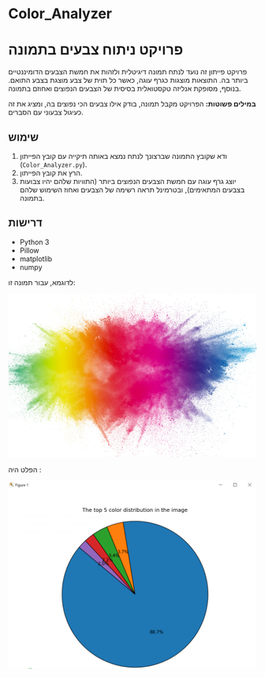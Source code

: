 # Color_Analyzer

# פרויקט ניתוח צבעים בתמונה

פרויקט פייתון זה נועד לנתח תמונה דיגיטלית ולזהות את חמשת הצבעים הדומיננטיים ביותר בה. התוצאות מוצגות כגרף עוגה, כאשר כל תוית של צבע מוצגת בצבע התואם. בנוסף, מסופקת אנליזה טקסטואלית בסיסית של הצבעים הנפוצים ואחוזם בתמונה.

**במילים פשוטות:** הפרויקט מקבל תמונה, בודק אילו צבעים הכי נפוצים בה, ומציג את זה כעיגול צבעוני עם הסברים.

## שימוש

1.  ודא שקובץ התמונה שברצונך לנתח נמצא באותה תיקייה עם קובץ הפייתון (`Color_Analyzer.py`).
2.  הרץ את קובץ הפייתון.
3.  יוצג גרף עוגה עם חמשת הצבעים הנפוצים ביותר (התוויות שלהם יהיו צבועות בצבעים המתאימים), ובטרמינל תראה רשימה של הצבעים ואחוז השימוש שלהם בתמונה.

## דרישות

* Python 3
* Pillow
* matplotlib
* numpy

  
לדוגמא,
עבור תמונה זו:

![גרף עוגה של ניתוח צבעים](colors.png)





הפלט היה :


![גרף עוגה של ניתוח צבעים](color_analysis_output.png)

